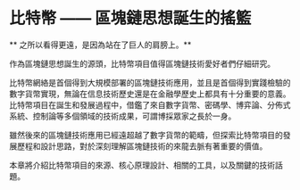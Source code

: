 # 比特幣 —— 區塊鏈思想誕生的搖籃

** 之所以看得更遠，是因為站在了巨人的肩膀上。**

作為區塊鏈思想誕生的源頭，比特幣項目值得區塊鏈技術愛好者們仔細研究。

比特幣網絡是首個得到大規模部署的區塊鏈技術應用，並且是首個得到實踐檢驗的數字貨幣實現，無論在信息技術歷史還是在金融學歷史上都具有十分重要的意義。比特幣項目在誕生和發展過程中，借鑑了來自數字貨幣、密碼學、博弈論、分佈式系統、控制論等多個領域的技術成果，可謂博採眾家之長於一身。

雖然後來的區塊鏈技術應用已經遠超越了數字貨幣的範疇，但探索比特幣項目的發展歷程和設計思路，對於深刻理解區塊鏈技術的來龍去脈有著重要的價值。

本章將介紹比特幣項目的來源、核心原理設計、相關的工具，以及關鍵的技術話題。

